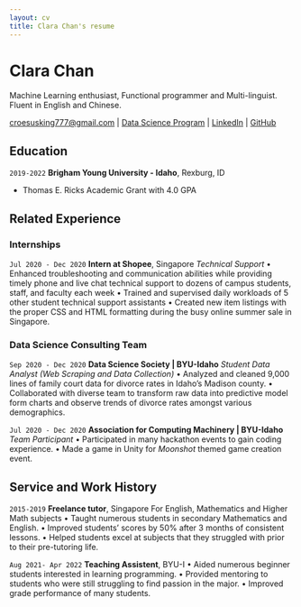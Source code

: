 ```yaml
---
layout: cv
title: Clara Chan's resume
---
```

# Clara Chan
Machine Learning enthusiast, Functional programmer and Multi-linguist. Fluent in English and Chinese.

<div id="webaddress">
<a href="datascience@byui.edu">croesusking777@gmail.com</a>
| <a href="croesusking.github.io/clara_resume/">Data Science Program</a>
| <a href="linkedin.com/in/clara-chan-1100681b0/ ">LinkedIn</a>
| <a href="https://github.com/croesusking">GitHub</a>
</div>

<!-- https://www.monique.tech/the-art-of-markdown -->

## Education

`2019-2022`
__Brigham Young University - Idaho__, Rexburg, ID

- Thomas E. Ricks Academic Grant with 4.0 GPA

## Related Experience

### Internships

`Jul 2020 - Dec 2020`
__Intern at Shopee__, Singapore
*Technical Support*
•	Enhanced troubleshooting and communication abilities while providing timely phone and live chat technical support to dozens of campus students, staff, and faculty each week
•	Trained and supervised daily workloads of 5 other student technical support assistants
•	Created new item listings with the proper CSS and HTML formatting during the busy online summer sale in Singapore.



### Data Science Consulting Team

`Sep 2020 - Dec 2020`
__Data Science Society | BYU-Idaho__
*Student Data Analyst (Web Scraping and Data Collection)*
•	Analyzed and cleaned 9,000 lines of family court data for divorce rates in Idaho’s Madison county.
•	Collaborated with diverse team to transform raw data into predictive model form charts and observe trends of divorce rates amongst various demographics.


`Jul 2020 - Dec 2020`
__Association for Computing Machinery | BYU-Idaho__
*Team Participant*
•	Participated in many hackathon events to gain coding experience.
•	Made a game in Unity for *Moonshot* themed game creation event.


## Service and Work History

`2015-2019`
__Freelance tutor__, Singapore
For English, Mathematics and Higher Math subjects
•	Taught numerous students in secondary Mathematics and English.
•	Improved students’ scores by 50% after 3 months of consistent lessons.
•	Helped students excel at subjects that they struggled with prior to their pre-tutoring life.


`Aug 2021- Apr 2022`
__Teaching Assistent__, BYU-I
•	Aided numerous beginner students interested in learning programming.
•	Provided mentoring to students who were still struggling to find passion in the major.
•	Improved grade performance of many students.


<!-- ### Footer

Last updated: Dec 2020 -->





